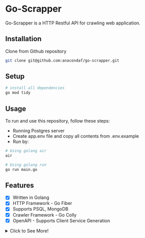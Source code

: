 # Go-Scrapper

Go-Scrapper is a HTTP Restful API for crawling web application.

## Installation

Clone from Github repository

```bash
git clone git@github.com:anacondaf/go-scrapper.git
```

## Setup

```bash
# install all dependencies
go mod tidy
```

## Usage
To run and use this repository, follow these steps:

* Running Postgres server
* Create app.env file and copy all contents from .env.example
* Run by:

```bash
# Using golang air
air

# Using golang run
go run main.go

```

## Features
- [x] Written in Golang
- [x] HTTP Framework - Go Fiber
- [x] Supports PSQL, MongoDB
- [x] Crawler Framework - Go Colly
- [x] OpenAPI - Supports Client Service Generation

<details>
    <summary>Click to See More!</summary>

- [x] Response Caching - Go Redis
- [x] Scheduler Library - Cdule
- [x] Cloud storage - AWS S3
- [x] API Versioning
</details>
